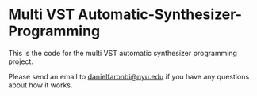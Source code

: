# Multi VST Automatic-Synthesizer-Programming
This is the code for the multi VST automatic synthesizer programming project.

Please send an email to danielfaronbi@nyu.edu if you have any questions about how it works.

